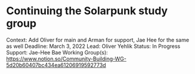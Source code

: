 # Continuing the Solarpunk study group

Context: Add Oliver for main and Arman for support, Jae Hee for the same as well
Deadline: March 3, 2022
Lead: Oliver Yehlik
Status: In Progress
Support: Jae-Hee Bae
Working Group(s): https://www.notion.so/Community-Building-WG-5d20b60407bc434ea61206919592773d